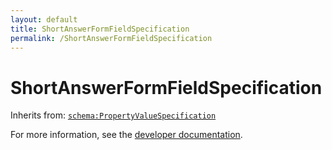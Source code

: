 ```yaml
---
layout: default
title: ShortAnswerFormFieldSpecification
permalink: /ShortAnswerFormFieldSpecification
---
```


# ShortAnswerFormFieldSpecification


Inherits from: [`schema:PropertyValueSpecification`](https://schema.org/PropertyValueSpecification)

For more information, see the [developer documentation](https://developer.openactive.io/data-model/types/).